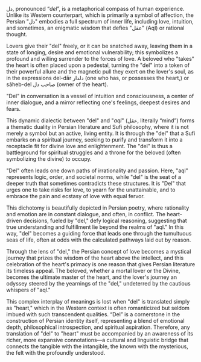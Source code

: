دل, pronounced “*del*”, is a metaphorical compass of human experience. Unlike its Western counterpart, which is primarily a symbol of affection, the Persian "دل" embodies a full spectrum of inner life, including love, intuition, and sometimes, an enigmatic wisdom that defies "عقل" (Aql) or rational thought.

Lovers give their "del" freely, or it can be snatched away, leaving them in a state of longing, desire and emotional vulnerability; this symbolizes a profound and willing surrender to the forces of love. A beloved who "takes" the heart is often placed upon a pedestal, turning the "del" into a token of their powerful allure and the magnetic pull they exert on the lover's soul, as in the expressions del-dār دلدار (one who has, or possesses the heart,) or sāheb-del صاحب دل (owner of the heart).

"Del" in conversation is a vessel of intuition and consciousness, a center of inner dialogue, and a mirror reflecting one's feelings, deepest desires and fears.

This dynamic dialectic between "del" and "*aql*" (عقل, literally “mind”) forms a thematic duality in Persian literature and Sufi philosophy, where it is not merely a symbol but an active, living entity. It is through the "del" that a Sufi embarks on a spiritual journey, seeking to purify and transform it into a receptacle fit for divine love and enlightenment. The "del" is thus a battleground for spiritual struggles and a throne for the beloved (often symbolizing the divine) to occupy. 

"Del" often leads one down paths of irrationality and passion. Here, "aql" represents logic, order, and societal norms, while "del" is the seat of a deeper truth that sometimes contradicts these structures. It is "Del" that urges one to take risks for love, to yearn for the unattainable, and to embrace the pain and ecstasy of love with equal fervor.

This dichotomy is beautifully depicted in Persian poetry, where rationality and emotion are in constant dialogue, and often, in conflict. The heart-driven decisions, fueled by "del," defy logical reasoning, suggesting that true understanding and fulfillment lie beyond the realms of "aql." In this way, "del" becomes a guiding force that leads one through the tumultuous seas of life, often at odds with the calculated pathways laid out by reason.

Through the lens of "del," the Persian concept of love becomes a mystical journey that prizes the wisdom of the heart above the intellect, and this celebration of the heart's primacy is one reason that gives Persian literature its timeless appeal. The beloved, whether a mortal lover or the Divine, becomes the ultimate master of the heart, and the lover's journey an odyssey steered by the yearnings of the "del," undeterred by the cautious whispers of "aql."

This complex interplay of meanings is lost when "del" is translated simply as "heart," which in the Western context is often romanticized but seldom imbued with such transcendent qualities. “Del” is a cornerstone in the construction of Persian identity itself, representing a blend of emotional depth, philosophical introspection, and spiritual aspiration. Therefore, any translation of "del" to "heart" must be accompanied by an awareness of its richer, more expansive connotations—a cultural and linguistic bridge that connects the tangible with the intangible, the known with the mysterious, the felt with the profoundly understood.
